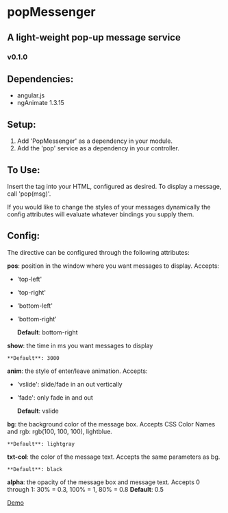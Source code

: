 # popMessenger
## A light-weight pop-up message service
### v0.1.0

## Dependencies:
  - angular.js
  - ngAnimate 1.3.15

## Setup:
  1. Add 'PopMessenger' as a dependency in your module.
  2. Add the 'pop' service as a dependency in your controller.

## To Use:
 Insert the <pop-message> tag into your HTML, configured as desired.
 To display a message, call 'pop(msg)'.

 If you would like to change the styles of your messages dynamically
 the config attributes will evaluate whatever bindings you supply them.

## Config:
The <pop-message> directive can be configured through the following attributes:

**pos**: position in the window where you want messages to display.
Accepts:
- 'top-left'
- 'top-right'
- 'bottom-left'
- 'bottom-right'

    **Default**: bottom-right

**show**: the time in ms you want messages to display

    **Default**: 3000

**anim**: the style of enter/leave animation.
Accepts:
- 'vslide': slide/fade in an out vertically
- 'fade': only fade in and out

    **Default**: vslide

**bg**: the background color of the message box.  Accepts CSS Color Names and rgb:
rgb(100, 100, 100), lightblue.

    **Default**: lightgray

**txt-col**: the color of the message text.  Accepts the same parameters as bg.

    **Default**: black

**alpha**: the opacity of the message box and message text.  Accepts 0 through 1:
30% = 0.3, 100% = 1, 80% = 0.8
    **Default**: 0.5

[Demo](http://plnkr.co/edit/3GH3Iznr3JDeLqGna9DB?p=preview)